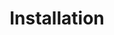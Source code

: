 ---
title: Installation
Descriptions: Installation details for App Orchestration Platform.
template: howto-guide-template
---